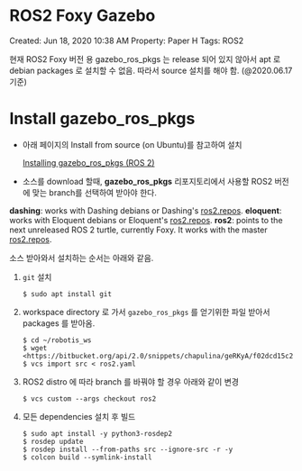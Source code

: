 # ROS2 Foxy Gazebo

Created: Jun 18, 2020 10:38 AM
Property: Paper H
Tags: ROS2

현재 ROS2 Foxy 버전 용 gazebo_ros_pkgs 는 release 되어 있지 않아서 apt 로 debian packages 로 설치할 수 없음. 따라서 source 설치를 해야 함. (@2020.06.17 기준)

# Install gazebo_ros_pkgs

- 아래 페이지의 Install from source (on Ubuntu)를 참고하여 설치

    [Installing gazebo_ros_pkgs (ROS 2)](http://gazebosim.org/tutorials?tut=ros2_installing&cat=connect_ros#Installgazebo_ros_pkgs)

- 소스를 download 할때, **gazebo_ros_pkgs** 리포지토리에서 사용할 ROS2 버전에 맞는 branch를 선택하여 받아야 한다.

**dashing**: works with Dashing debians or Dashing's [ros2.repos](https://raw.githubusercontent.com/ros2/ros2/dashing/ros2.repos).
**eloquent**: works with Eloquent debians or Eloquent's [ros2.repos](https://raw.githubusercontent.com/ros2/ros2/eloquent/ros2.repos).
**ros2**: points to the next unreleased ROS 2 turtle, currently Foxy.
It works with the master [ros2.repos](https://www.notion.so/robotissys/ROS2-Foxy-Gazebo-020d6e8fb7074acbb3787763818ac9bf#2f5e50e024204df98f1f1c3090d2c36a).

소스 받아와서 설치하는 순서는 아래와 같음.

1. `git` 설치

    ```
    $ sudo apt install git

    ```

2. workspace directory 로 가서 `gazebo_ros_pkgs` 를 얻기위한 파일 받아서 packages 를 받아옴.

    ```
    $ cd ~/robotis_ws
    $ wget <https://bitbucket.org/api/2.0/snippets/chapulina/geRKyA/f02dcd15c2c3b83b2d6aac00afe281162800da74/files/ros2.yaml>
    $ vcs import src < ros2.yaml

    ```

3. ROS2 distro 에 따라 branch 를 바꿔야 할 경우 아래와 같이 변경

    ```
    $ vcs custom --args checkout ros2

    ```

4. 모든 dependencies 설치 후 빌드

    ```
    $ sudo apt install -y python3-rosdep2
    $ rosdep update
    $ rosdep install --from-paths src --ignore-src -r -y
    $ colcon build --symlink-install

    ```